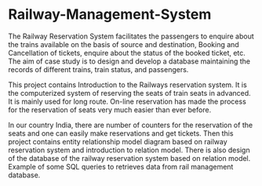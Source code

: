 # Railway-Management-System

The Railway Reservation System facilitates the passengers to enquire about the trains available on the basis of source and destination, Booking and Cancellation of tickets, enquire about the status of the booked ticket, etc. The aim of case study is to design and develop a database maintaining the records of different trains, train status, and passengers.

This project contains Introduction to the Railways reservation system. It is the computerized system of reserving the seats of train seats in advanced. It is mainly used for long route. On-line reservation has made the process for the reservation of seats very much easier than ever before.

In our country India, there are number of counters for the reservation of the seats and one can easily make reservations and get tickets. Then this project contains entity relationship model diagram based on railway reservation system and introduction to relation model. There is also design of the database of the railway reservation system based on relation model. Example of some SQL queries to retrieves data from rail management database.

